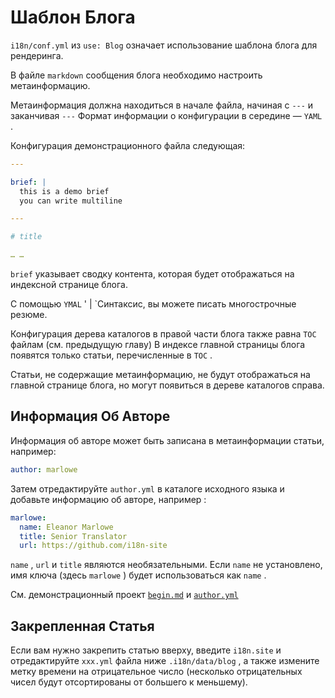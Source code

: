 # Шаблон Блога

`i18n/conf.yml` из `use: Blog` означает использование шаблона блога для рендеринга.

В файле `markdown` сообщения блога необходимо настроить метаинформацию.

Метаинформация должна находиться в начале файла, начиная с `---` и заканчивая `---` Формат информации о конфигурации в середине — `YAML` .

Конфигурация демонстрационного файла следующая:

```yml
---

brief: |
  this is a demo brief
  you can write multiline

---

# title

… …
```

`brief` указывает сводку контента, которая будет отображаться на индексной странице блога.

С помощью `YMAL` ' | `Синтаксис, вы можете писать многострочные резюме.

Конфигурация дерева каталогов в правой части блога также равна `TOC` файлам (см. предыдущую главу) В индексе главной страницы блога появятся только статьи, перечисленные в `TOC` .

Статьи, не содержащие метаинформацию, не будут отображаться на главной странице блога, но могут появиться в дереве каталогов справа.

## Информация Об Авторе

Информация об авторе может быть записана в метаинформации статьи, например:

```yml
author: marlowe
```

Затем отредактируйте `author.yml` в каталоге исходного языка и добавьте информацию об авторе, например :

```yml
marlowe:
  name: Eleanor Marlowe
  title: Senior Translator
  url: https://github.com/i18n-site
```

`name` , `url` и `title` являются необязательными. Если `name` не установлено, имя ключа (здесь `marlowe` ) будет использоваться как `name` .

См. демонстрационный проект [`begin.md`](https://github.com/i18n-site/demo.i18n.site/blob/main/en/blog/news/begin.md?plain=1) и [`author.yml`](https://github.com/i18n-site/demo.i18n.site/blob/main/en/author.yml)

## Закрепленная Статья

Если вам нужно закрепить статью вверху, введите `i18n.site` и отредактируйте `xxx.yml` файла ниже `.i18n/data/blog` , а также измените метку времени на отрицательное число (несколько отрицательных чисел будут отсортированы от большего к меньшему).